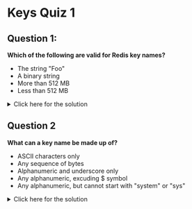 # Keys Quiz 1

## Question 1:

**Which of the following are valid for Redis key names?**

- The string "Foo"
- A binary string
- More than 512 MB
- Less than 512 MB

<details>
    <summary>Click here for the solution</summary>
      <ul>
        <li>The string "Foo"</li>
        <li>A binary string</li>
        <li>Less than 512 MB</li>
  	<ul>
  </details>

## Question 2

**What can a key name be made up of?**

- ASCII characters only
- Any sequence of bytes
- Alphanumeric and underscore only
- Any alphanumeric, excuding \$ symbol
- Any alphanumeric, but cannot start with "system" or "sys"

<details>
  <summary>Click here for the solution</summary>
    <ul>
      <li>Any sequence of bytes</li>
	<ul>
</details>
